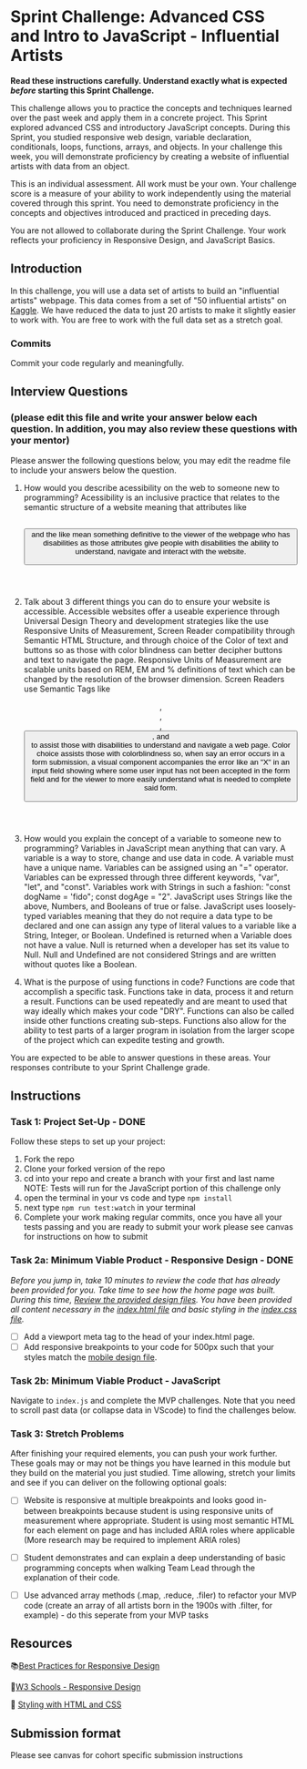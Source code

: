 # Sprint Challenge: Advanced CSS and Intro to JavaScript - Influential Artists

**Read these instructions carefully. Understand exactly what is expected _before_ starting this Sprint Challenge.**

This challenge allows you to practice the concepts and techniques learned over the past week and apply them in a concrete project. This Sprint explored advanced CSS and introductory JavaScript concepts. During this Sprint, you studied responsive web design, variable declaration, conditionals, loops, functions, arrays, and objects. In your challenge this week, you will demonstrate proficiency by creating a website of influential artists with data from an object.

This is an individual assessment. All work must be your own. Your challenge score is a measure of your ability to work independently using the material covered through this sprint. You need to demonstrate proficiency in the concepts and objectives introduced and practiced in preceding days.

You are not allowed to collaborate during the Sprint Challenge. Your work reflects your proficiency in Responsive Design, and JavaScript Basics.


## Introduction

In this challenge, you will use a data set of artists to build an "influential artists" webpage. This data comes from a set of "50 influential artists" on [Kaggle](https://www.kaggle.com/ikarus777/best-artworks-of-all-time). We have reduced the data to just 20 artists to make it slightly easier to work with. You are free to work with the full data set as a stretch goal.

### Commits

Commit your code regularly and meaningfully. 

## Interview Questions
### (please edit this file and write your answer below each question. In addition, you may also review these questions with your mentor)

Please answer the following questions below, you may edit the readme file to include your answers below the question.

1. How would you describe acessibility on the web to someone new to programming?
Acessibility is an inclusive practice that relates to the semantic structure of a website meaning that attributes like <header> <nav> <h1> <button> and the like mean something definitive to the viewer of the webpage who has disabilities as those attributes give people with disabilities the ability to understand, navigate and interact with the website. 

2. Talk about 3 different things you can do to ensure your website is accessible. 
Accessible websites offer a useable experience through Universal Design Theory and development strategies like the use Responsive Units of Measurement, Screen Reader compatibility through Semantic HTML Structure, and through choice of the Color of text and buttons so as those with color blindness can better decipher buttons and text to navigate the page. Responsive Units of Measurement are scalable units based on REM, EM and % definitions of text which can be changed by the resolution of the browser dimension. Screen Readers use Semantic Tags like <header>, <main>, <nav>, <button>, and <article> to assist those with disabilities to understand and navigate a web page. Color choice assists those with colorblindness so, when say an error occurs in a form submission, a visual component accompanies the error like an "X" in an input field showing where some user input has not been accepted in the form field and for the viewer to more easily understand what is needed to complete said form.

3. How would you explain the concept of a variable to someone new to programming?
Variables in JavaScript mean anything that can vary. A variable is a way to store, change and use data in code. A variable must have a unique name. Variables can be assigned using an "=" operator. Variables can be expressed through three different keywords, "var", "let", and "const". Variables work with Strings in such a fashion: "const dogName = 'fido"; const dogAge = "2". JavaScript uses Strings like the above, Numbers, and Booleans of true or false. JavaScript uses loosely-typed variables meaning that they do not require a data type to be declared and one can assign any type of literal values to a variable like a String, Integer, or Boolean. Undefined is returned when a Variable does not have a value. Null is returned when a developer has set its value to Null. Null and Undefined are not considered Strings and are written without quotes like a Boolean. 

4. What is the purpose of using functions in code?
Functions are code that accomplish a specific task. Functions take in data, process it and return a result. Functions can be used repeatedly and are meant to used that way ideally which makes your code "DRY". Functions can also be called inside other functions creating sub-steps. Functions also allow for the ability to test parts of a larger program in isolation from the larger scope of the project which can expedite testing and growth.    


You are expected to be able to answer questions in these areas. Your responses contribute to your Sprint Challenge grade. 

## Instructions

### Task 1: Project Set-Up - DONE

Follow these steps to set up your project:

1. Fork the repo
2. Clone your forked version of the repo
3. cd into your repo and create a branch with your first and last name
NOTE: Tests will run for the JavaScript portion of this challenge only
4. open the terminal in your vs code and type `npm install`
5. next type `npm run test:watch` in your terminal
6. Complete your work making regular commits, once you have all your tests passing and you are ready to submit your work please see canvas for instructions on how to submit

### Task 2a:  Minimum Viable Product - Responsive Design - DONE

*Before you jump in, take 10 minutes to review the code that has already been provided for you. Take time to see how the home page was built. During this time, [Review the provided design files](design/). You have been provided all content necessary in the [index.html file](index.html) and basic styling in the [index.css file](css/index.css).*

* [ ] Add a viewport meta tag to the head of your index.html page.
* [ ] Add responsive breakpoints to your code for 500px such that your styles match the [mobile design file](design/Mobile.png).

### Task 2b: Minimum Viable Product - JavaScript

Navigate to `index.js` and complete the MVP challenges. Note that you need to scroll past data (or collapse data in VScode) to find the challenges below.

### Task 3: Stretch Problems

After finishing your required elements, you can push your work further. These goals may or may not be things you have learned in this module but they build on the material you just studied. Time allowing, stretch your limits and see if you can deliver on the following optional goals:

* [ ] Website is responsive at multiple breakpoints and looks good in-between breakpoints because student is using responsive units of measurement where appropriate. Student is using most semantic HTML for each element on page and has included ARIA roles where applicable (More research may be required to implement ARIA roles)  
* [ ] Student demonstrates and can explain a deep understanding of basic programming concepts when walking Team Lead through the explanation of their code.
* [ ] Use advanced array methods (.map, .reduce, .filer) to refactor your MVP code (create an array of all artists born in the 1900s with .filter, for example) - do this seperate from your MVP tasks


## Resources

📚[Best Practices for Responsive Design](https://www.browserstack.com/guide/responsive-design-breakpoints)

🤝[W3 Schools - Responsive Design](https://www.w3schools.com/html/html_responsive.asp)

👀 [Styling with HTML and CSS](https://www.w3schools.com/html/html_css.asp)

## Submission format

Please see canvas for cohort specific submission instructions 
